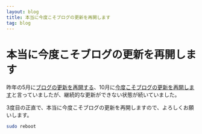 ```yaml
---
layout: blog
title: 本当に今度こそブログの更新を再開します
tag: blog
---
```


# 本当に今度こそブログの更新を再開します

昨年の5月に[ブログの更新を再開する](http://www.xmisao.com/2015/05/17/reboot-a-blog.html)、10月に[今度こそブログの更新を再開します](http://www.xmisao.com/2015/10/19/reboot-a-blog2.html)と言っていましたが、継続的な更新ができない状態が続いていました。

3度目の正直で、本当に今度こそブログの更新を再開しますので、よろしくお願いします。

~~~ sh
sudo reboot
~~~
